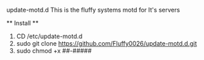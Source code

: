 update-motd.d
This is the fluffy systems motd for It's servers

** Install **
1. CD /etc/update-motd.d
2. sudo git clone https://github.com/Fluffy0026/update-motd.d.git
3. sudo chmod +x ##-#####
